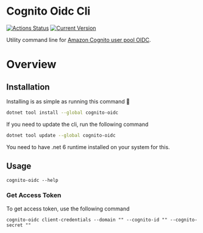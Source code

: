 # Cognito Oidc Cli
[![Actions Status](https://github.com/ZenExtensions/cognito-oidc-cli/workflows/.NET%20Core%20Publish/badge.svg)](https://github.com/ZenExtensions/cognito-oidc-cli/actions) [![Current Version](https://img.shields.io/badge/Version-1.0.1-brightgreen?logo=nuget&labelColor=30363D)](./CHANGELOG.md#101--2023-03-10)

Utility command line for [Amazon Cognito user pool OIDC](https://docs.aws.amazon.com/cognito/latest/developerguide/cognito-userpools-server-contract-reference.html).

# Overview
## Installation
Installing is as simple as running this command 🤟
```bash
dotnet tool install --global cognito-oidc
```
If you need to update the cli, run the following command
```bash
dotnet tool update --global cognito-oidc
```
You need to have .net 6 runtime installed on your system for this.

## Usage

```shell
cognito-oidc --help
```

### Get Access Token
To get access token, use the following command
```shell
cognito-oidc client-credentials --domain "" --cognito-id "" --cognito-secret ""
```
